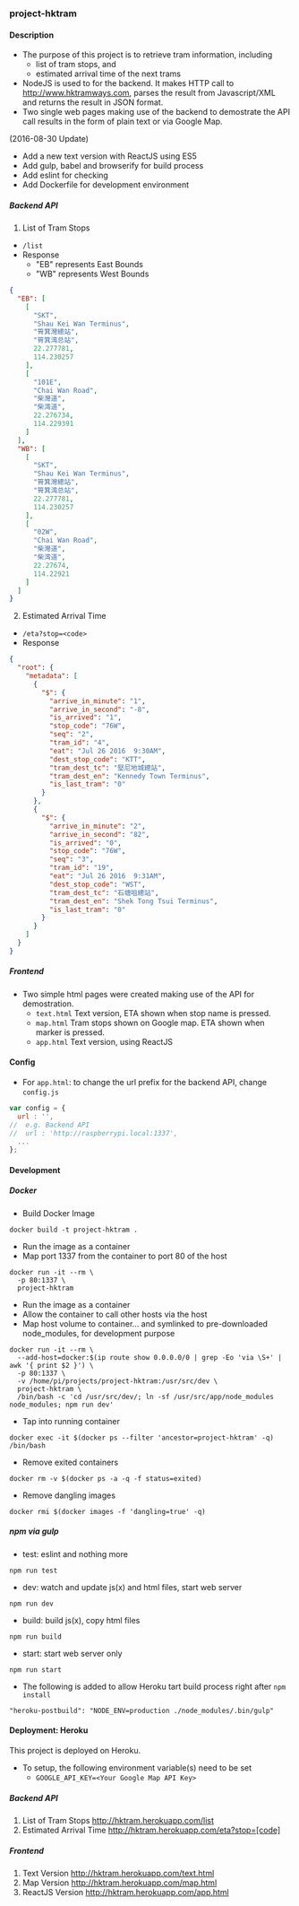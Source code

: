### project-hktram

#### Description

* The purpose of this project is to retrieve tram information, including 
  * list of tram stops, and
  * estimated arrival time of the next trams
* NodeJS is used to for the backend. It makes HTTP call to http://www.hktramways.com, parses the result from Javascript/XML and returns the result in JSON format.
* Two single web pages making use of the backend to demostrate the API call results in the form of plain text or via Google Map.

(2016-08-30 Update)
* Add a new text version with ReactJS using ES5
* Add gulp, babel and browserify for build process
* Add eslint for checking
* Add Dockerfile for development environment

##### Backend API

1. List of Tram Stops
* `/list`
* Response
  * "EB" represents East Bounds
  * "WB" represents West Bounds
```json
{
  "EB": [
    [
      "SKT",
      "Shau Kei Wan Terminus",
      "筲箕灣總站",
      "筲箕湾总站",
      22.277781,
      114.230257
    ],
    [
      "101E",
      "Chai Wan Road",
      "柴灣道",
      "柴湾道",
      22.276734,
      114.229391
    ]
  ],
  "WB": [
    [
      "SKT",
      "Shau Kei Wan Terminus",
      "筲箕灣總站",
      "筲箕湾总站",
      22.277781,
      114.230257
    ],
    [
      "02W",
      "Chai Wan Road",
      "柴灣道",
      "柴湾道",
      22.27674,
      114.22921
    ]
  ]
}
```
2. Estimated Arrival Time
* `/eta?stop=<code>`
* Response
```json
{
  "root": {
    "metadata": [
      {
        "$": {
          "arrive_in_minute": "1",
          "arrive_in_second": "-8",
          "is_arrived": "1",
          "stop_code": "76W",
          "seq": "2",
          "tram_id": "4",
          "eat": "Jul 26 2016  9:30AM",
          "dest_stop_code": "KTT",
          "tram_dest_tc": "堅尼地城總站",
          "tram_dest_en": "Kennedy Town Terminus",
          "is_last_tram": "0"
        }
      },
      {
        "$": {
          "arrive_in_minute": "2",
          "arrive_in_second": "82",
          "is_arrived": "0",
          "stop_code": "76W",
          "seq": "3",
          "tram_id": "19",
          "eat": "Jul 26 2016  9:31AM",
          "dest_stop_code": "WST",
          "tram_dest_tc": "石塘咀總站",
          "tram_dest_en": "Shek Tong Tsui Terminus",
          "is_last_tram": "0"
        }
      }
    ]
  }
}
```

##### Frontend

* Two simple html pages were created making use of the API for demostration.
  * `text.html` Text version, ETA shown when stop name is pressed.
  * `map.html` Tram stops shown on Google map. ETA shown when marker is pressed.
  * `app.html` Text version, using ReactJS

#### Config
  * For `app.html`: to change the url prefix for the backend API, change `config.js`
```javascript
var config = {
  url : '',
//  e.g. Backend API
//  url : 'http://raspberrypi.local:1337',
  ...
};
```

#### Development 

##### Docker 
* Build Docker Image
```
docker build -t project-hktram .
```
* Run the image as a container
* Map port 1337 from the container to port 80 of the host
```
docker run -it --rm \
  -p 80:1337 \
  project-hktram
```
* Run the image as a container
* Allow the container to call other hosts via the host
* Map host volume to container... and symlinked to pre-downloaded node_modules, for development purpose
```
docker run -it --rm \
  --add-host=docker:$(ip route show 0.0.0.0/0 | grep -Eo 'via \S+' | awk '{ print $2 }') \
  -p 80:1337 \
  -v /home/pi/projects/project-hktram:/usr/src/dev \
  project-hktram \
  /bin/bash -c 'cd /usr/src/dev/; ln -sf /usr/src/app/node_modules node_modules; npm run dev'
```
* Tap into running container
```
docker exec -it $(docker ps --filter 'ancestor=project-hktram' -q) /bin/bash
```
* Remove exited containers
```
docker rm -v $(docker ps -a -q -f status=exited)
```
* Remove dangling images
```
docker rmi $(docker images -f 'dangling=true' -q)
```

##### npm via gulp
* test: eslint and nothing more
```
npm run test
```
* dev: watch and update js(x) and html files, start web server
```
npm run dev
```
* build: build js(x), copy html files
```
npm run build
```
* start: start web server only
```
npm run start
```
* The following is added to allow Heroku tart build process right after `npm install`
```
"heroku-postbuild": "NODE_ENV=production ./node_modules/.bin/gulp"
```

#### Deployment: Heroku

This project is deployed on Heroku.
* To setup, the following environment variable(s) need to be set
  * `GOOGLE_API_KEY=<Your Google Map API Key>`

##### Backend API
1. List of Tram Stops
http://hktram.herokuapp.com/list
2. Estimated Arrival Time
http://hktram.herokuapp.com/eta?stop=[code]

##### Frontend
1. Text Version
http://hktram.herokuapp.com/text.html
2. Map Version
http://hktram.herokuapp.com/map.html
3. ReactJS Version
http://hktram.herokuapp.com/app.html

